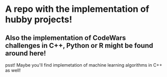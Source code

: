 # A repo with the implementation of hubby projects! 

## Also the implementation of CodeWars challenges in C++, Python or R might be found around here! 

psst! Maybe you'll find implemetation of machine learning algorithms in C++ as well!
